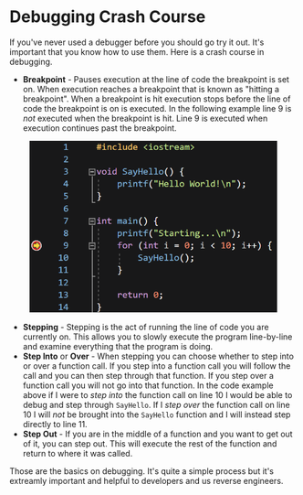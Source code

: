 # Debugging Crash Course

If you've never used a debugger before you should go try it out. It's important that you know how to use them. Here is a crash course in debugging.

* **Breakpoint** - Pauses execution at the line of code the breakpoint is set on. When execution reaches a breakpoint that is known as "hitting a breakpoint". When a breakpoint is hit execution stops before the line of code the breakpoint is on is executed. In the following example line 9 is *not* executed when the breakpoint is hit. Line 9 is executed when execution continues past the breakpoint.

<p align="center">
  <img height="300" src="[ignore]/BreakpointExample.png">
</p>

* **Stepping** - Stepping is the act of running the line of code you are currently on. This allows you to slowly execute the program line-by-line and examine everything that the program is doing.
* **Step Into** or **Over** - When stepping you can choose whether to step into or over a function call. If you step into a function call you will follow the call and you can then step through that function. If you step over a function call you will not go into that function. In the code example above if I were to *step into* the function call on line 10 I would be able to debug and step through `SayHello`. If I *step over* the function call on line 10 I will *not* be brought into the `SayHello` function and I will instead step directly to line 11.
* **Step Out** - If you are in the middle of a function and you want to get out of it, you can step out. This will execute the rest of the function and return to where it was called.

Those are the basics on debugging. It's quite a simple process but it's extreamly important and helpful to developers and us reverse engineers.
